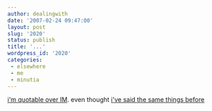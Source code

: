 ```yaml
---
author: dealingwith
date: '2007-02-24 09:47:00'
layout: post
slug: '2020'
status: publish
title: '...'
wordpress_id: '2020'
categories:
 - elsewhere
 - me
 - minutia
---
```


[i'm quotable over IM][1]. even thought [i've said the same things before][2]

   [1]: http://carissabyers.blogspot.com/2007/02/quoteim.html

   [2]: http://dealingwith.livejournal.com/503724.html

